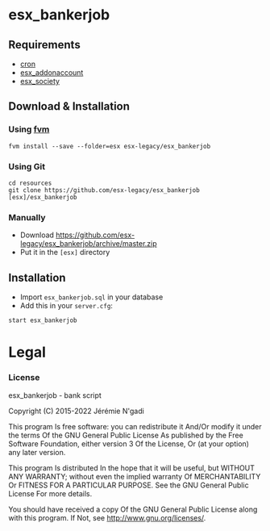 # esx_bankerjob

## Requirements

- [cron](https://github.com/esx-legacy/cron)
- [esx_addonaccount](https://github.com/esx-legacy/esx_addonaccount)
- [esx_society](https://github.com/esx-legacy/esx_society)

## Download & Installation

### Using [fvm](https://github.com/qlaffont/fvm-installer)
```
fvm install --save --folder=esx esx-legacy/esx_bankerjob
```

### Using Git
```
cd resources
git clone https://github.com/esx-legacy/esx_bankerjob [esx]/esx_bankerjob
```

### Manually
- Download https://github.com/esx-legacy/esx_bankerjob/archive/master.zip
- Put it in the `[esx]` directory

## Installation
- Import `esx_bankerjob.sql` in your database
- Add this in your `server.cfg`:

```
start esx_bankerjob
```

# Legal
### License
esx_bankerjob - bank script

Copyright (C) 2015-2022 Jérémie N'gadi

This program Is free software: you can redistribute it And/Or modify it under the terms Of the GNU General Public License As published by the Free Software Foundation, either version 3 Of the License, Or (at your option) any later version.

This program Is distributed In the hope that it will be useful, but WITHOUT ANY WARRANTY; without even the implied warranty Of MERCHANTABILITY Or FITNESS FOR A PARTICULAR PURPOSE. See the GNU General Public License For more details.

You should have received a copy Of the GNU General Public License along with this program. If Not, see http://www.gnu.org/licenses/.